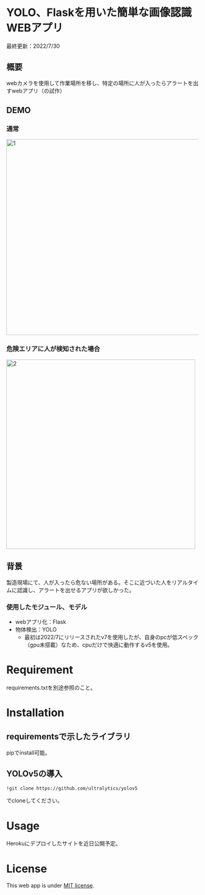 # YOLO、Flaskを用いた簡単な画像認識WEBアプリ

最終更新：2022/7/30

## 概要
webカメラを使用して作業場所を移し、特定の場所に人が入ったらアラートを出すwebアプリ（の試作）

## DEMO

### 通常
<img width="512" alt="1" src="https://user-images.githubusercontent.com/27219001/181904715-f1776a9f-e592-413f-ad0d-067bdd846496.png">

### 危険エリアに人が検知された場合
<img width="495" alt="2" src="https://user-images.githubusercontent.com/27219001/181904720-5c261b4f-8174-43b6-bf81-c61588c9c758.png">


## 背景
製造現場にて、人が入ったら危ない場所がある。そこに近づいた人をリアルタイムに認識し、アラートを出せるアプリが欲しかった。

### 使用したモジュール、モデル
- webアプリ化：Flask
- 物体検出：YOLO
  - 最初は2022/7にリリースされたv7を使用したが、自身のpcが低スペック（gpu未搭載）なため、cpuだけで快適に動作するv5を使用。

# Requirement

requirements.txtを別途参照のこと。

# Installation

## requirementsで示したライブラリ

pipでinstall可能。

## YOLOv5の導入

```bash
!git clone https://github.com/ultralytics/yolov5
```
でcloneしてください。

# Usage

Herokuにデプロイしたサイトを近日公開予定。

# License

This web app is under [MIT license](https://en.wikipedia.org/wiki/MIT_License).



